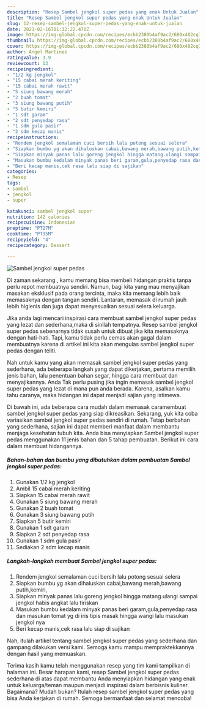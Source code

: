 ```yaml
---
description: "Resep Sambel jengkol super pedas yang enak Untuk Jualan"
title: "Resep Sambel jengkol super pedas yang enak Untuk Jualan"
slug: 12-resep-sambel-jengkol-super-pedas-yang-enak-untuk-jualan
date: 2021-02-16T01:32:22.470Z
image: https://img-global.cpcdn.com/recipes/ecbb2380b4af9ac2/680x482cq70/sambel-jengkol-super-pedas-foto-resep-utama.jpg
thumbnail: https://img-global.cpcdn.com/recipes/ecbb2380b4af9ac2/680x482cq70/sambel-jengkol-super-pedas-foto-resep-utama.jpg
cover: https://img-global.cpcdn.com/recipes/ecbb2380b4af9ac2/680x482cq70/sambel-jengkol-super-pedas-foto-resep-utama.jpg
author: Angel Martinez
ratingvalue: 3.9
reviewcount: 13
recipeingredient:
- "1/2 kg jengkol"
- "15 cabai merah keriting"
- "15 cabai merah rawit"
- "5 siung bawang merah"
- "2 buah tomat"
- "3 siung bawang putih"
- "5 butir kemiri"
- "1 sdt garam"
- "2 sdt penyedap rasa"
- "1 sdm gula pasir"
- "2 sdm kecap manis"
recipeinstructions:
- "Rendem jengkol semalaman cuci bersih lalu potong sesuai selera"
- "Siapkan bumbu yg akan dihaluskan cabai,bawang merah,bawang putih,kemiri,"
- "Siapkan minyak panas lalu goreng jengkol hingga matang.ulangi sampai jengkol habis angkat lalu tiriskan"
- "Masukan bumbu kedalam minyak panas beri garam,gula,penyedap rasa dan masukan tomat yg di iris tipis masak hingga wangi lalu masukan jengkol nya"
- "Beri kecap manis,cek rasa lalu siap di sajikan"
categories:
- Resep
tags:
- sambel
- jengkol
- super

katakunci: sambel jengkol super 
nutrition: 142 calories
recipecuisine: Indonesian
preptime: "PT27M"
cooktime: "PT35M"
recipeyield: "4"
recipecategory: Dessert

---
```



![Sambel jengkol super pedas](https://img-global.cpcdn.com/recipes/ecbb2380b4af9ac2/680x482cq70/sambel-jengkol-super-pedas-foto-resep-utama.jpg)

Di zaman  sekarang , kamu memang bisa membeli hidangan praktis tanpa perlu repot membuatnya sendiri. Namun, bagi kita yang mau menyajikan masakan eksklusif pada orang tercinta, maka kita memang lebih baik memasaknya dengan tangan sendiri. Lantaran, memasak di rumah jauh lebih higienis dan juga dapat menyesuaikan sesuai selera keluarga.

Jika anda lagi mencari inspirasi cara membuat sambel jengkol super pedas yang lezat dan sederhana,maka di sinilah tempatnya. Resep sambel jengkol super pedas  sebenarnya tidak susah untuk dibuat jika kita memasaknya dengan hati-hati. Tapi, kamu tidak perlu cemas akan gagal dalam membuatnya 
karena di artikel ini kita akan mengulas sambel jengkol super pedas dengan teliti.  



Nah untuk kamu yang akan memasak sambel jengkol super pedas yang sederhana, ada beberapa langkah yang dapat dikerjakan, pertama memilih jenis bahan, lalu penentuan bahan segar, hingga cara membuat dan menyajikannya. Anda Tak perlu pusing jika ingin memasak sambel jengkol super pedas yang lezat di mana pun anda berada. Karena, asalkan kamu  tahu caranya, maka hidangan ini dapat menjadi sajian yang istimewa.

Di bawah ini, ada beberapa cara mudah dalam memasak caramembuat sambel jengkol super pedas yang siap dikreasikan. Sekarang, yuk kita coba variasikan sambel jengkol super pedas sendiri di rumah. Tetap berbahan yang sederhana, sajian ini dapat memberi manfaat dalam membantu menjaga kesehatan tubuh kita. Anda bisa menyiapkan Sambel jengkol super pedas menggunakan 11 jenis bahan dan 5 tahap pembuatan. Berikut ini cara dalam membuat hidangannya.

<!--inarticleads1-->

##### Bahan-bahan dan bumbu yang dibutuhkan dalam pembuatan Sambel jengkol super pedas:

1. Gunakan 1/2 kg jengkol
1. Ambil 15 cabai merah keriting
1. Siapkan 15 cabai merah rawit
1. Gunakan 5 siung bawang merah
1. Gunakan 2 buah tomat
1. Gunakan 3 siung bawang putih
1. Siapkan 5 butir kemiri
1. Gunakan 1 sdt garam
1. Siapkan 2 sdt penyedap rasa
1. Gunakan 1 sdm gula pasir
1. Sediakan 2 sdm kecap manis




<!--inarticleads2-->

##### Langkah-langkah membuat Sambel jengkol super pedas:

1. Rendem jengkol semalaman cuci bersih lalu potong sesuai selera
1. Siapkan bumbu yg akan dihaluskan cabai,bawang merah,bawang putih,kemiri,
1. Siapkan minyak panas lalu goreng jengkol hingga matang.ulangi sampai jengkol habis angkat lalu tiriskan
1. Masukan bumbu kedalam minyak panas beri garam,gula,penyedap rasa dan masukan tomat yg di iris tipis masak hingga wangi lalu masukan jengkol nya
1. Beri kecap manis,cek rasa lalu siap di sajikan




Nah, itulah artikel tentang  sambel jengkol super pedas  yang sederhana dan gampang dilakukan versi kami. Semoga kamu mampu mempraktekkannya dengan hasil yang memuaskan. 

Terima kasih kamu telah menggunakan resep yang tim kami tampilkan di halaman ini. Besar harapan kami, resep  Sambel jengkol super pedas sederhana di atas dapat membantu Anda menyiapkan hidangan yang enak untuk keluarga/teman maupun menjadi inspirasi dalam berbisnis kuliner. Bagaimana? Mudah bukan? Itulah resep sambel jengkol super pedas yang bisa Anda kerjakan di rumah. Semoga bermanfaat dan selamat mencoba!

